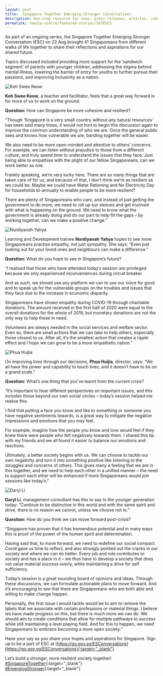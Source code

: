 ```yaml
---
layout: post
title:  Singapore Together Emerging Stronger Conversations
description: One-stop resource for news, press releases, articles, commentary and speeches.
permalink: /media-centre/featured-stories/SGTESC5
---
```


As part of an ongoing series, the Singapore Together Emerging Stronger Conversation (ESC) on 22 Aug brought 41 Singaporeans from different walks of life together to share their reflections and aspirations for our shared future.  

Topics discussed included providing more support for the ‘sandwich segment’ of parents with younger children, addressing the stigma behind mental illness, lowering the barrier of entry for youths to further pursue their passions, and improving inclusivity as a nation.  

![Koh Swee Keow](/images/features/koh-swee-keow.jpg) 

**Koh Swee Keow**, a teacher and facilitator, feels that a great way forward is for more of us to work on the ground. 

**Question:** How can Singapore be more cohesive and resilient? 

“Though ‘Singapore is a very small country without any natural resources’ has been said many times, it would not hurt to begin this discussion again to improve the common understanding of who we are. Once the general public sees and knows how vulnerable we are, banding together will be easier. 

We also need to be more open-minded and attentive to others’ concerns. For example, we can listen without prejudice to those from a different culture, and truly spend time to understand the issues that they face. Just being able to empathise with the plight of our fellow Singaporeans, can we work better as one. 

Frankly speaking, we’re very lucky here. There are so many things that are taken care of for us, and because of that, I don’t think we’re as resilient as we could be. Maybe we could have Water Rationing and No Electricity Day for households bi-annually to enable people to be more resilient? 

There are plenty of Singaporeans who care, and instead of just getting the government to do more, we need to roll up our sleeves and get involved with what is happening on the ground. We need to know what the government is already doing and do our part to help fill the gaps – by working together, can we make a positive change.” 

![Nurdiyanah Yahya](/images/features/nurdiyanah-yahya.jpg) 

Learning and Development trainee **Nurdiyanah Yahya** hopes to see more Singaporeans practise empathy, not just sympathy. She says: “Even just looking out for your loved ones and neighbours can make a difference.” 

**Question:** What do you hope to see in Singapore’s future? 

“I realised that those who have attended today’s session are privileged because we only experienced inconveniences during circuit breaker. 

And as such, we should use any platform we can to use our voice for good and to speak up for the vulnerable groups on the troubles and issues that they face due to the increase in economic disparity. 

Singaporeans have shown empathy during COVID-19 through charitable donations. The amount received in the first half of 2020 were equal to the overall donations for the whole of 2019, but monetary donations are not the only way to help those in need. 

Volunteers are always needed in the social services and welfare sector. Even so, there are small actions that we can take to help others, especially those closest to us. After all, it’s the smallest action that creates a ripple effect and I hope we can grow to be a more empathetic nation.” 

![Phua Huijia](/images/features/phua-huijia.jpg) 

On improving lives through our decisions, **Phua Huijia**, director, says: “We all have the power and capability to touch lives, and it doesn’t have to be on a grand scale.” 

**Question:** What’s one thing that you’ve learnt from the current crisis? 

“It’s important to hear different perspectives on important issues, and this includes those beyond our own social circles – today’s session helped me realise this. 

I find that putting a face you know and like to something or someone you have negative sentiments towards, is a great way to mitigate the negative impressions and emotions that you may feel. 

For example, imagine how the people you know and love would feel if they knew there were people who felt negatively towards them. I shared this tip with my friends and we all found it easier to balance our emotions and reactions. 

Ultimately, a better society begins with us. We can choose to tackle our own negativity and turn it into something positive like listening to the struggles and concerns of others. This gives many a feeling that we are in this together, and we need to help each other in a unified manner – the need to support each other will be enhanced if more Singaporeans would join sessions like today’s.” 

![Daryl Li](/images/features/daryl-li.jpg) 

**Daryl Li**, management consultant has this to say to the younger generation today: “Continue to be distinctive in this world and with the same spirit and drive, there is no reason we cannot, unless we choose not to.” 

**Question:** How do you think we can move forward post-crisis? 

“Singapore has proven that it has tremendous potential and in many ways this is proof of the power of the human spirit and determination. 

Having said that, to move forward, we need to redefine our social compact. Covid gave us time to reflect, and also strongly pointed out the cracks in our society and where we can do better. Every job and role contributes to society and has a place in it – we thus have to develop a society that does not value material success overly, while maintaining a drive for self sufficiency. 

Today’s session is a great sounding board of opinions and ideas. Through these discussions, we can formulate actionable plans to move forward. And it’s encouraging to see that there are Singaporeans who are both able and willing to make change happen. 

Personally, the first issue I would tackle would be to aim to remove the labels that we associate with certain professions or material things. I believe we have made progress on this, but there is much more we can do. We should aim to create conditions that allow for multiple pathways to success while still maintaining a level playing field. And for this to happen, we need Singaporeans to embrace becoming a more open society.” 

Have your say as you share your hopes and aspirations for Singapore. Sign up to be a part of ESC at [https://go.gov.sg/ESConversations](https://go.gov.sg/ESConversations){:target="_blank"}

Let’s build a stronger, more resilient society together! [#SingaporeTogether](https://www.facebook.com/hashtag/singaporetogether?__eep__=6&__cft__%25255B0%25255D=AZVCpN2HD4X_iquZu0W3vsMIIGN0CeNhUBZkt_OX6CSftQjVQQ3VZ_vok7L4hMbXEx58iyLoY8d23e7VSpC8lC-mJ1G7e4X6sOGWHb1M55Dp-h5_63cizcuPYOav7wii_NmbR3nVhp_T585jWT4w6PBywCfQwLEYnGN2xIHCwxS5pW6lSpXhSfMcnSBJ7y9wNPU&__tn__=*NK-R){:target="_blank"} [#EmergingStronger](https://www.facebook.com/hashtag/emergingstronger?__eep__=6&__cft__%25255B0%25255D=AZVCpN2HD4X_iquZu0W3vsMIIGN0CeNhUBZkt_OX6CSftQjVQQ3VZ_vok7L4hMbXEx58iyLoY8d23e7VSpC8lC-mJ1G7e4X6sOGWHb1M55Dp-h5_63cizcuPYOav7wii_NmbR3nVhp_T585jWT4w6PBywCfQwLEYnGN2xIHCwxS5pW6lSpXhSfMcnSBJ7y9wNPU&__tn__=*NK-R){:target="_blank"}